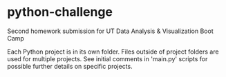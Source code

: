 # python-challenge
Second homework submission for UT Data Analysis & Visualization Boot Camp

Each Python project is in its own folder. Files outside of project folders are used for multiple projects. See initial comments in 'main.py' scripts for possible further details on specific projects.
